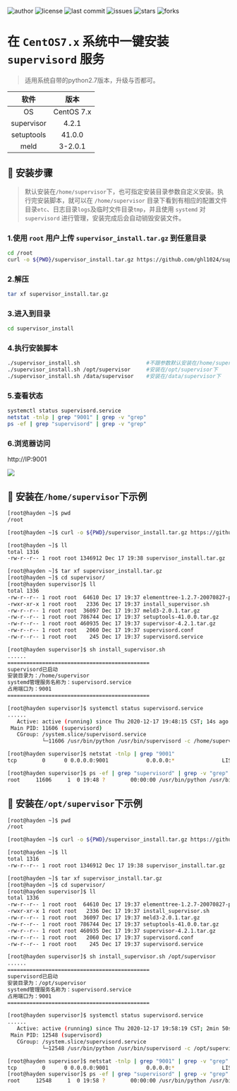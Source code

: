 ![author](https://img.shields.io/badge/author-Hayden-blueviolet.svg)
![license](https://img.shields.io/github/license/ghl1024/supervisor-install.svg)
![last commit](https://img.shields.io/github/last-commit/ghl1024/supervisor-install.svg)
![issues](https://img.shields.io/github/issues/ghl1024/supervisor-install.svg)
![stars](https://img.shields.io/github/stars/ghl1024/supervisor-install.svg)
![forks](https://img.shields.io/github/forks/ghl1024/supervisor-install.svg)

# 在 `CentOS7.x` 系统中一键安装 `supervisord` 服务

> 适用系统自带的python2.7版本，升级与否都可。

| **软件** | 版本 |
| :---: | :---: |
| OS | CentOS 7.x |
| supervisor | 4.2.1 |
| setuptools | 41.0.0 |
| meld | 3-2.0.1 |

## :pushpin: 安装步骤

> 默认安装在`/home/supervisor`下，也可指定安装目录参数自定义安装。执行完安装脚本，就可以在 `/home/supervisor` 目录下看到有相应的配置文件目录`etc`、日志目录`logs`及临时文件目录`tmp`，并且使用 `systemd` 对 `supervisord` 进行管理，安装完成后会自动销毁安装文件。

### 1.使用 `root` 用户上传 `supervisor_install.tar.gz` 到任意目录

```bash
cd /root
curl -o ${PWD}/supervisor_install.tar.gz https://github.com/ghl1024/supervisor-install/releases/download/V1.0/supervisor_install.tar.gz
```

### 2.解压

```bash
tar xf supervisor_install.tar.gz
```

### 3.进入到目录

```bash
cd supervisor_install
```

### 4.执行安装脚本

```bash
./supervisor_install.sh                     #不跟参数默认安装在/home/supervisor下
./supervisor_install.sh /opt/supervisor     #安装在/opt/supervisor下
./supervisor_install.sh /data/supervisor    #安装在/data/supervisor下
```

### 5.查看状态

```bash
systemctl status supervisord.service
netstat -tnlp | grep "9001" | grep -v "grep"
ps -ef | grep "supervisord" | grep -v "grep"
```

### 6.浏览器访问

http://IP:9001

![](https://cdn.jsdelivr.net/gh/ghl1024/supervisor-install/supervisor/supervisor.jpg)

## :triangular_flag_on_post: 安装在`/home/supervisor`下示例

```bash
[root@hayden ~]$ pwd
/root

[root@hayden ~]$ curl -o ${PWD}/supervisor_install.tar.gz https://github.com/ghl1024/supervisor-install/releases/download/V1.0/supervisor_install.tar.gz

[root@hayden ~]$ ll
total 1316
-rw-r--r-- 1 root root 1346912 Dec 17 19:38 supervisor_install.tar.gz

[root@hayden ~]$ tar xf supervisor_install.tar.gz 
[root@hayden ~]$ cd supervisor/
[root@hayden supervisor]$ ll
total 1336
-rw-r--r-- 1 root root  64610 Dec 17 19:37 elementtree-1.2.7-20070827-preview.zip
-rwxr-xr-x 1 root root   2336 Dec 17 19:37 install_supervisor.sh
-rw-r--r-- 1 root root  36097 Dec 17 19:37 meld3-2.0.1.tar.gz
-rw-r--r-- 1 root root 786744 Dec 17 19:37 setuptools-41.0.0.tar.gz
-rw-r--r-- 1 root root 460935 Dec 17 19:37 supervisor-4.2.1.tar.gz
-rw-r--r-- 1 root root   2060 Dec 17 19:37 supervisord.conf
-rw-r--r-- 1 root root    245 Dec 17 19:37 supervisord.service

[root@hayden supervisor]$ sh install_supervisor.sh 
......
=============================================
supervisord已启动
安装目录为：/home/supervisor
systemd管理服务名称为：supervisord.service
占用端口为：9001
=============================================

[root@hayden supervisor]$ systemctl status supervisord.service
......
   Active: active (running) since Thu 2020-12-17 19:48:15 CST; 14s ago
 Main PID: 11606 (supervisord)
   CGroup: /system.slice/supervisord.service
           └─11606 /usr/bin/python /usr/bin/supervisord -c /home/supervisor/etc/supervisord.conf

[root@hayden supervisor]$ netstat -tnlp | grep "9001"
tcp        0      0 0.0.0.0:9001            0.0.0.0:*               LISTEN      11606/python

[root@hayden supervisor]$ ps -ef | grep "supervisord" | grep -v "grep"
root     11606     1  0 19:48 ?        00:00:00 /usr/bin/python /usr/bin/supervisord -c /home/supervisor/etc/supervisord.conf
```

## :rocket: 安装在`/opt/supervisor`下示例

```bash
[root@hayden ~]$ pwd
/root

[root@hayden ~]$ curl -o ${PWD}/supervisor_install.tar.gz https://github.com/ghl1024/supervisor-install/releases/download/V1.0/supervisor_install.tar.gz

[root@hayden ~]$ ll
total 1316
-rw-r--r-- 1 root root 1346912 Dec 17 19:38 supervisor_install.tar.gz

[root@hayden ~]$ tar xf supervisor_install.tar.gz 
[root@hayden ~]$ cd supervisor/
[root@hayden supervisor]$ ll
total 1336
-rw-r--r-- 1 root root  64610 Dec 17 19:37 elementtree-1.2.7-20070827-preview.zip
-rwxr-xr-x 1 root root   2336 Dec 17 19:37 install_supervisor.sh
-rw-r--r-- 1 root root  36097 Dec 17 19:37 meld3-2.0.1.tar.gz
-rw-r--r-- 1 root root 786744 Dec 17 19:37 setuptools-41.0.0.tar.gz
-rw-r--r-- 1 root root 460935 Dec 17 19:37 supervisor-4.2.1.tar.gz
-rw-r--r-- 1 root root   2060 Dec 17 19:37 supervisord.conf
-rw-r--r-- 1 root root    245 Dec 17 19:37 supervisord.service

[root@hayden supervisor]$ sh install_supervisor.sh /opt/supervisor
......
=============================================
supervisord已启动
安装目录为：/opt/supervisor
systemd管理服务名称为：supervisord.service
占用端口为：9001
=============================================

[root@hayden supervisor]$ systemctl status supervisord.service
......
   Active: active (running) since Thu 2020-12-17 19:58:19 CST; 2min 50s ago
 Main PID: 12548 (supervisord)
   CGroup: /system.slice/supervisord.service
           └─12548 /usr/bin/python /usr/bin/supervisord -c /opt/supervisor/etc/supervisord.conf

[root@hayden supervisor]$ netstat -tnlp | grep "9001" | grep -v "grep"
tcp        0      0 0.0.0.0:9001            0.0.0.0:*               LISTEN      12548/python
[root@hayden supervisor]$ ps -ef | grep "supervisord" | grep -v "grep"
root     12548     1  0 19:58 ?        00:00:00 /usr/bin/python /usr/bin/supervisord -c /opt/supervisor/etc/supervisord.conf
```
